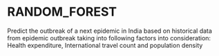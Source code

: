 # RANDOM_FOREST
Predict the outbreak of a next epidemic in India based on historical data from epidemic outbreak taking into following factors into consideration: Health expenditure, International travel count and population density

